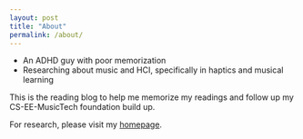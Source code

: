 ```yaml
---
layout: post
title: "About"
permalink: /about/
---
```


* An ADHD guy with poor memorization
* Researching about music and HCI, specifically in haptics and musical learning

This is the reading blog to help me memorize my readings and follow up my CS-EE-MusicTech foundation build up.

For research, please visit my [homepage](https://piaoziyue.github.io/).
